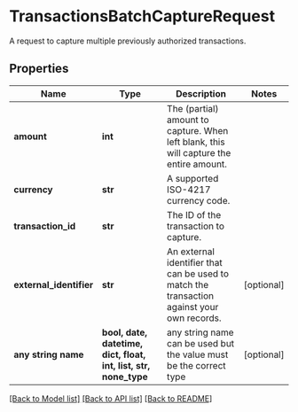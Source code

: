 # TransactionsBatchCaptureRequest

A request to capture multiple previously authorized transactions.

## Properties
Name | Type | Description | Notes
------------ | ------------- | ------------- | -------------
**amount** | **int** | The (partial) amount to capture.  When left blank, this will capture the entire amount. | 
**currency** | **str** | A supported ISO-4217 currency code.  | 
**transaction_id** | **str** | The ID of the transaction to capture. | 
**external_identifier** | **str** | An external identifier that can be used to match the transaction against your own records. | [optional] 
**any string name** | **bool, date, datetime, dict, float, int, list, str, none_type** | any string name can be used but the value must be the correct type | [optional]

[[Back to Model list]](../README.md#documentation-for-models) [[Back to API list]](../README.md#documentation-for-api-endpoints) [[Back to README]](../README.md)


